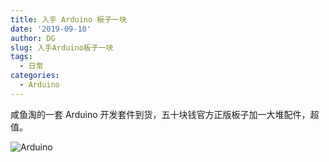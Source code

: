 ```yaml
---
title: 入手 Arduino 板子一块
date: '2019-09-10'
author: DG
slug: 入手Arduino板子一块
tags: 
  - 日常
categories: 
  - Arduino
---
```

咸鱼淘的一套 Arduino 开发套件到货，五十块钱官方正版板子加一大堆配件，超值。
<!--![IMG_20190910_225402.jpg](https://i.loli.net/2019/09/10/iBjfasd5MqvEkxW.jpg)-->
![Arduino](https://pic.superbed.cn/item/5dbd6d9abd461d945af1e9e0.jpg)